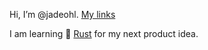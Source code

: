 Hi, I’m @jadeohl. [My links](https://jadeohlhauser.com/)

I am learning 🦀 [Rust](https://www.rust-lang.org/) for my next product idea.
